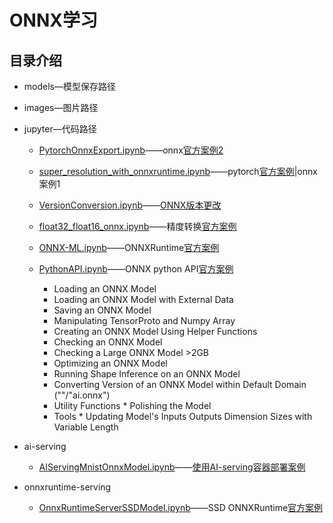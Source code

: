 # ONNX学习
## 目录介绍
* models—模型保存路径
* images—图片路径
* jupyter—代码路径
    * [PytorchOnnxExport.ipynb](jupyter/PytorchOnnxExport.ipynb)——onnx[官方案例2](https://github.com/onnx/tutorials/blob/master/tutorials/PytorchOnnxExport.ipynb)
    * [super_resolution_with_onnxruntime.ipynb](jupyter/super_resolution_with_onnxruntime.ipynb)——pytorch[官方案例](https://pytorch.org/tutorials/advanced/super_resolution_with_onnxruntime.html)|onnx案例1
    * [VersionConversion.ipynb](jupyter/VersionConversion.ipynb)——[ONNX版本更改](https://github.com/onnx/tutorials/blob/master/tutorials/VersionConversion.md)  
    * [float32_float16_onnx.ipynb](jupyter/float32_float16_onnx.ipynb)——精度转换[官方案例](https://github.com/onnx/onnx-docker/blob/master/onnx-ecosystem/converter_scripts/float32_float16_onnx.ipynb)
        
    * [ONNX-ML.ipynb](jupyter/ONNX-ML.ipynb)——ONNXRuntime[官方案例](https://microsoft.github.io/onnxruntime/python/tutorial.html)
    * [PythonAPI.ipynb](jupyter/PythonAPI.ipynb)——ONNX python API[官方案例](https://github.com/onnx/onnx/blob/master/docs/PythonAPIOverview.md)
        * Loading an ONNX Model
        * Loading an ONNX Model with External Data
        * Saving an ONNX Model
        * Manipulating TensorProto and Numpy Array
        * Creating an ONNX Model Using Helper Functions
        * Checking an ONNX Model
        * Checking a Large ONNX Model >2GB
        * Optimizing an ONNX Model
        * Running Shape Inference on an ONNX Model
        * Converting Version of an ONNX Model within Default Domain (""/"ai.onnx")
        * Utility Functions
                * Polishing the Model
        * Tools
                * Updating Model's Inputs Outputs Dimension Sizes with Variable Length


* ai-serving
    * [AIServingMnistOnnxModel.ipynb](ai-serving/AIServingMnistOnnxModel.ipynb)——[使用AI-serving容器部署案例](https://github.com/autodeployai/ai-serving/blob/master/examples/AIServingMnistOnnxModel.ipynb)
* onnxruntime-serving   
    * [OnnxRuntimeServerSSDModel.ipynb](onnxruntime-serving/OnnxRuntimeServerSSDModel.ipynb)——SSD ONNXRuntime[官方案例](https://github.com/onnx/tutorials/blob/master/tutorials/OnnxRuntimeServerSSDModel.ipynb)